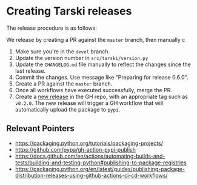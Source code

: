 
# Creating Tarski releases

The release procedure is as follows:

We release by creating a PR against the `master` branch, then manually c

1. Make sure you're in the `devel` branch.
2. Update the version number in `src/tarski/version.py`
3. Update the `CHANGELOG.md` file manually to reflect the changes since the last release.
4. Commit the changes. Use message like "Preparing for release 0.6.0".
5. Create a PR against the `master` branch.
6. Once all workflows have executed successfully, merge the PR. 
7. Create a [new release](https://github.com/aig-upf/tarski/releases/new) in the GH repo,
   with an appropriate tag such as `v0.2.0`. The new release will trigger a GH workflow that will
   automatically upload the package to `pypi`.

## Relevant Pointers
* <https://packaging.python.org/tutorials/packaging-projects/>
* <https://github.com/pypa/gh-action-pypi-publish>
* <https://docs.github.com/en/actions/automating-builds-and-tests/building-and-testing-python#publishing-to-package-registries>
* <https://packaging.python.org/en/latest/guides/publishing-package-distribution-releases-using-github-actions-ci-cd-workflows/>
